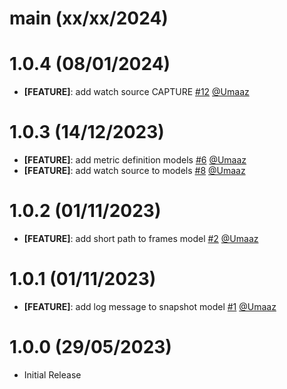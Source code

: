 # main (xx/xx/2024)

# 1.0.4 (08/01/2024)

 - **[FEATURE]**: add watch source CAPTURE [#12](https://github.com/intergral/deep-proto/pull/12) [@Umaaz](https://github.com/Umaaz)

# 1.0.3 (14/12/2023)

 - **[FEATURE]**: add metric definition models [#6](https://github.com/intergral/deep-proto/pull/6) [@Umaaz](https://github.com/Umaaz)
 - **[FEATURE]**: add watch source to models [#8](https://github.com/intergral/deep-proto/pull/8) [@Umaaz](https://github.com/Umaaz)

# 1.0.2 (01/11/2023)

 - **[FEATURE]**: add short path to frames model  [#2](https://github.com/intergral/deep-proto/pull/2) [@Umaaz](https://github.com/Umaaz)

# 1.0.1 (01/11/2023)

 -  **[FEATURE]**: add log message to snapshot model [#1](https://github.com/intergral/deep-proto/pull/1) [@Umaaz](https://github.com/Umaaz)

# 1.0.0 (29/05/2023)

 - Initial Release

<!-- Template START
# Template (xx/xx/202x)

- **[CHANGE]**: description [#PRid](https://github.com/intergral/deep-proto/pull/8) [@user](https://github.com/)
- **[FEATURE]**: description [#PRid](https://github.com/intergral/deep-proto/pull/) [@user](https://github.com/)
- **[ENHANCEMENT]**: description [#PRid](https://github.com/intergral/deep-proto/pull/) [@user](https://github.com/)
- **[BUGFIX]**: description [#PRid](https://github.com/intergral/deep-proto/pull/) [@user](https://github.com/)
  Template END -->
